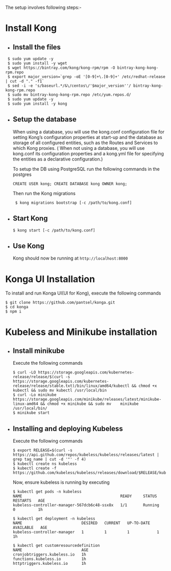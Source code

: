 The setup involves following steps:- 

# Install Kong

- ## Install the files
 ```
  $ sudo yum update -y
  $ sudo yum install -y wget
  $ wget https://bintray.com/kong/kong-rpm/rpm -O bintray-kong-kong-rpm.repo
  $ export major_version=`grep -oE '[0-9]+\.[0-9]+' /etc/redhat-release | cut -d "." -f1`
  $ sed -i -e 's/baseurl.*/&\/centos\/'$major_version''/ bintray-kong-kong-rpm.repo
  $ sudo mv bintray-kong-kong-rpm.repo /etc/yum.repos.d/
  $ sudo yum update -y
  $ sudo yum install -y kong
 ```
 
 - ## Setup the database 
 
    When using a database, you will use the kong.conf configuration file for setting Kong’s configuration properties at start-up and the database as storage of all configured entities, such as the Routes and Services to which Kong proxies. ( When not using a database, you will use kong.conf its configuration properties and a kong.yml file for specifying the entities as a declarative configuration.)
	
	To setup the DB using PostgreSQL run the following commands in the postgres
	
	```
	CREATE USER kong; CREATE DATABASE kong OWNER kong;
	```
	
	Then run the Kong migrations
	
	```
	 $ kong migrations bootstrap [-c /path/to/kong.conf]
	 ```
	 
- ## Start Kong

	```
	$ kong start [-c /path/to/kong.conf]
	```
- ## Use Kong
	Kong should now be running at `http://localhost:8000`
	
	
# Konga UI Installation
To install and run Konga UI(UI for Kong), execute the following commands
```
$ git clone https://github.com/pantsel/konga.git
$ cd konga
$ npm i
```

# Kubeless and Minikube installation

- ## Install minikube 
	Execute the following commands
	```
	$ curl -LO https://storage.googleapis.com/kubernetes-release/release/$(curl -s https://storage.googleapis.com/kubernetes-release/release/stable.txt)/bin/linux/amd64/kubectl && chmod +x kubectl && sudo mv kubectl /usr/local/bin
	$ curl -Lo minikube https://storage.googleapis.com/minikube/releases/latest/minikube-linux-amd64 && chmod +x minikube && sudo mv 	minikube /usr/local/bin/	
	$ minikube start
	```

- ## Installing and deploying Kubeless
	Execute the following commands
	```
	$ export RELEASE=$(curl -s https://api.github.com/repos/kubeless/kubeless/releases/latest | grep tag_name | cut -d '"' -f 4)
	$ kubectl create ns kubeless
	$ kubectl create -f https://github.com/kubeless/kubeless/releases/download/$RELEASE/kubeless-$RELEASE.yaml
	```
	Now, ensure kubeless is running by executing
	```
	$ kubectl get pods -n kubeless
	NAME                                           READY     STATUS    RESTARTS   AGE
	kubeless-controller-manager-567dcb6c48-ssx8x   1/1       Running   0          1h

	$ kubectl get deployment -n kubeless
	NAME                          DESIRED   CURRENT   UP-TO-DATE   AVAILABLE   AGE
	kubeless-controller-manager   1         1         1            1           1h

	$ kubectl get customresourcedefinition
	NAME                          AGE
	cronjobtriggers.kubeless.io   1h
	functions.kubeless.io         1h
	httptriggers.kubeless.io      1h
	```
	
